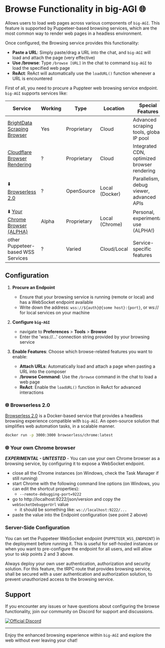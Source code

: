 # Browse Functionality in big-AGI 🌐

Allows users to load web pages across various components of `big-AGI`. This feature is supported by Puppeteer-based
browsing services, which are the most common way to render web pages in a headless environment.

Once configured, the Browsing service provides this functionality:

- **Paste a URL**: Simply paste/drag a URL into the chat, and `big-AGI` will load and attach the page (very effective)
- **Use /browse**: Type `/browse [URL]` in the chat to command `big-AGI` to load the specified web page
- **ReAct**: ReAct will automatically use the `loadURL()` function whenever a URL is encountered

First of all, you need to procure a Puppteer web browsing service endpoint. `big-AGI` supports services like:

| Service                                                                              | Working | Type        | Location       | Special Features                            |
|--------------------------------------------------------------------------------------|---------|-------------|----------------|---------------------------------------------|
| [BrightData Scraping Browser](https://brightdata.com/products/scraping-browser)      | Yes     | Proprietary | Cloud          | Advanced scraping tools, global IP pool     |
| [Cloudflare Browser Rendering](https://developers.cloudflare.com/browser-rendering/) | ?       | Proprietary | Cloud          | Integrated CDN, optimized browser rendering |
| ⬇️ [Browserless 2.0](#browserless-2-0)                                               | ?       | OpenSource  | Local (Docker) | Parallelism, debug viewer, advanced APIs    |
| ⬇️ [Your Chrome Browser (ALPHA)](#your-own-chrome-browser)                           | Alpha   | Proprietary | Local (Chrome) | Personal, experimental use (ALPHA!)         |
| other Puppeteer-based WSS Services                                                   | ?       | Varied      | Cloud/Local    | Service-specific features                   |

## Configuration

1. **Procure an Endpoint**
   - Ensure that your browsing service is running (remote or local) and has a WebSocket endpoint available
   - Write down the address: `wss://${auth}@{some host}:{port}`, or ws:// for local services on your machine

2. **Configure `big-AGI`**
   - navigate to **Preferences** > **Tools** > **Browse**
   - Enter the 'wss://...' connection string provided by your browsing service

3. **Enable Features**: Choose which browse-related features you want to enable:
   - **Attach URLs**: Automatically load and attach a page when pasting a URL into the composer
   - **/browse Command**: Use the `/browse` command in the chat to load a web page
   - **ReAct**: Enable the `loadURL()` function in ReAct for advanced interactions

### 🌐 Browserless 2.0
[Browserless 2.0](https://github.com/browserless/browserless) is a Docker-based service that provides a headless
browsing experience compatible with `big-AGI`. An open-source solution that simplifies web automation tasks,
in a scalable manner.

```bash
docker run -p 3000:3000 browserless/chrome:latest
```


### 🌐 Your own Chrome browser

***EXPERIMENTAL - UNTESTED*** - You can use your own Chrome browser as a browsing service, by configuring it to expose
a WebSocket endpoint.

- close all the Chrome instances (on Windows, check the Task Manager if still running)
- start Chrome with the following command line options (on Windows, you can edit the shortcut properties):
  - `--remote-debugging-port=9222`
- go to http://localhost:9222/json/version and copy the `webSocketDebuggerUrl` value
  - it should be something like: `ws://localhost:9222/...`
- paste the value into the Endpoint configuration (see point 2 above)

### Server-Side Configuration

You can set the Puppeteer WebSocket endpoint (`PUPPETEER_WSS_ENDPOINT`) in the deployment before running it.
This is useful for self-hosted instances or when you want to pre-configure the endpoint for all users, and will
allow your to skip points 2 and 3 above.

Always deploy your own user authentication, authorization and security solution. For this feature, the tRPC
route that provides browsing service, shall be secured with a user authentication and authorization solution,
to prevent unauthorized access to the browsing service.

## Support

If you encounter any issues or have questions about configuring the browse functionality, join our community on Discord for support and discussions.

[![Official Discord](https://discordapp.com/api/guilds/1098796266906980422/widget.png?style=banner2)](https://discord.gg/MkH4qj2Jp9)

---

Enjoy the enhanced browsing experience within `big-AGI` and explore the web without ever leaving your chat!